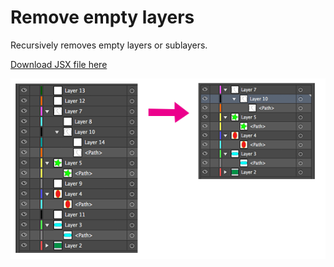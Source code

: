 # Remove empty layers

Recursively removes empty layers or sublayers.

[Download JSX file here](https://raw.github.com/davidderaedt/CSscripts/master/illustrator/removeEmpyLayers/removeEmptyLayers.jsx)

![image](remove.png)